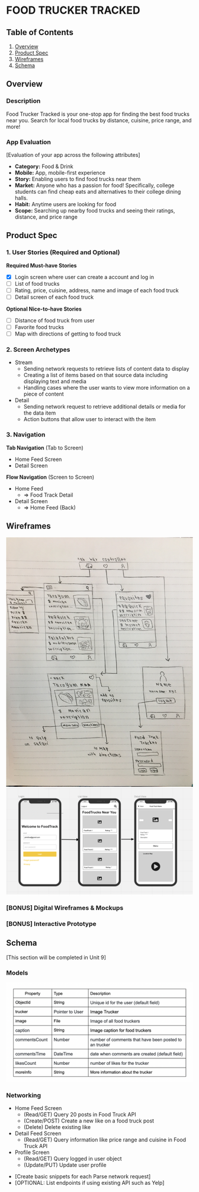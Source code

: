 # FOOD TRUCKER TRACKED

## Table of Contents
1. [Overview](#Overview)
1. [Product Spec](#Product-Spec)
1. [Wireframes](#Wireframes)
2. [Schema](#Schema)

## Overview
### Description
Food Trucker Tracked is your one-stop app for finding the best food trucks near you. Search for local food trucks by distance, cuisine, price range, and more! 

### App Evaluation
[Evaluation of your app across the following attributes]
- **Category:** Food & Drink
- **Mobile:** App, mobile-first experience
- **Story:** Enabling users to find food trucks near them
- **Market:** Anyone who has a passion for food! Specifically, college students can find cheap eats and alternatives to their college dining halls.
- **Habit:** Anytime users are looking for food
- **Scope:** Searching up nearby food trucks and seeing their ratings, distance, and price range

## Product Spec

### 1. User Stories (Required and Optional)

**Required Must-have Stories**

- [X] Login screen where user can create a account and log in
- [ ] List of food trucks
- [ ] Rating, price, cuisine, address, name and image of each food truck
- [ ] Detail screen of each food truck

**Optional Nice-to-have Stories**

- [ ] Distance of food truck from user
- [ ] Favorite food trucks
- [ ] Map with directions of getting to food truck

### 2. Screen Archetypes

* Stream
   * Sending network requests to retrieve lists of content data to display
   * Creating a list of items based on that source data including displaying text and media
   * Handling cases where the user wants to view more information on a piece of content
* Detail
   * Sending network request to retrieve additional details or media for the data item
   * Action buttons that allow user to interact with the item

### 3. Navigation

**Tab Navigation** (Tab to Screen)

* Home Feed Screen
* Detail Screen

**Flow Navigation** (Screen to Screen)

* Home Feed
   * => Food Track Detail
* Detail Screen
   * => Home Feed (Back)

## Wireframes
<img src="67052537119__BCBEE8A5-4E6C-4911-BF94-01041B3FD46C.JPG" width=600>

<img src="MiroWireFrame.png" width=600>

### [BONUS] Digital Wireframes & Mockups

### [BONUS] Interactive Prototype

## Schema 
[This section will be completed in Unit 9]
### Models
<img src="model.png" width=600>

### Networking
* Home Feed Screen
  * (Read/GET) Query 20 posts in Food Truck API
  * (Create/POST) Create a new like on a food truck post
  * (Delete) Delete existing like
* Detail Feed Screen
  * (Read/GET) Query information like price range and cuisine in Food Truck API
* Profile Screen
  * (Read/GET) Query logged in user object
  * (Update/PUT) Update user profile


- [Create basic snippets for each Parse network request]
- [OPTIONAL: List endpoints if using existing API such as Yelp]
